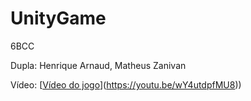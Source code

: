 # UnityGame

6BCC


Dupla: Henrique Arnaud, Matheus Zanivan


Vídeo: [[Vídeo do jogo](https://youtu.be/wY4utdpfMU8)](https://youtu.be/wY4utdpfMU8))
